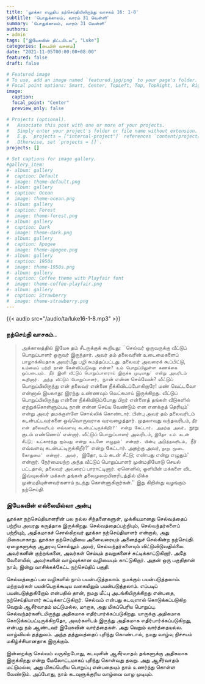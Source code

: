 ```yaml
---
title: 'லூக்கா எழுதிய நற்செய்தியிலிருந்து வாசகம் 16: 1-8'
subtitle: 'பொதுக்காலம், வாரம் 31 வெள்ளி'
summary: 'பொதுக்காலம், வாரம் 31 வெள்ளி'
authors:
- admin
tags: ["இயேசுவின் திட்டமிடல", "Luke"]
categories: [பைபிள் வசனம்]
date: "2021-11-05T00:00:00+08:00"
featured: false
draft: false

# Featured image
# To use, add an image named `featured.jpg/png` to your page's folder.
# Focal point options: Smart, Center, TopLeft, Top, TopRight, Left, Right, BottomLeft, Bottom, BottomRight
image:
  caption:
  focal_point: "Center"
  preview_only: false

# Projects (optional).
#   Associate this post with one or more of your projects.
#   Simply enter your project's folder or file name without extension.
#   E.g. `projects = ["internal-project"]` references `content/project/deep-learning/index.md`.
#   Otherwise, set `projects = []`.
projects: []

# Set captions for image gallery.
#gallery_item:
#- album: gallery
#  caption: Default
#  image: theme-default.png
#- album: gallery
#  caption: Ocean
#  image: theme-ocean.png
#- album: gallery
#  caption: Forest
#  image: theme-forest.png
#- album: gallery
#  caption: Dark
#  image: theme-dark.png
#- album: gallery
#  caption: Apogee
#  image: theme-apogee.png
#- album: gallery
#  caption: 1950s
#  image: theme-1950s.png
#- album: gallery
#  caption: Coffee theme with Playfair font
#  image: theme-coffee-playfair.png
#- album: gallery
#  caption: Strawberry
#  image: theme-strawberry.png
---
```


{{< audio src="/audio/ta/luke16-1-8.mp3" >}}

###  நற்செய்தி வாசகம்..
> அக்காலத்தில் இயேசு தம் சீடருக்குக் கூறியது: ``செல்வர் ஒருவருக்கு வீட்டுப் பொறுப்பாளர் ஒருவர் இருந்தார். அவர் தம் தலைவரின் உடைமைகளைப் பாழாக்கியதாக அவர்மீது பழி சுமத்தப்பட்டது. தலைவர் அவரைக் கூப்பிட்டு, `உம்மைப் பற்றி நான் கேள்விப்படுவது என்ன? உம் பொறுப்பிலுள்ள கணக்கை ஒப்படையும். நீர் இனி வீட்டுப் பொறுப்பாளராய் இருக்க முடியாது' என்று அவரிடம் கூறினார். அந்த வீட்டுப் பொறுப்பாளர், `நான் என்ன செய்வேன்? வீட்டுப் பொறுப்பிலிருந்து என் தலைவர் என்னை நீக்கிவிடப்போகிறாரே! மண் வெட்டவோ என்னால் இயலாது; இரந்து உண்ணவும் வெட்கமாய் இருக்கிறது. வீட்டுப் பொறுப்பிலிருந்து என்னை நீக்கிவிடும்போது பிறர் என்னைத் தங்கள் வீடுகளில் ஏற்றுக்கொள்ளும்படி நான் என்ன செய்ய வேண்டும் என எனக்குத் தெரியும்' என்று அவர் தமக்குள்ளே சொல்லிக் கொண்டார். பின்பு அவர் தம் தலைவரிடம் கடன்பட்டவர்களை ஒவ்வொருவராக வரவழைத்தார். முதலாவது வந்தவரிடம், `நீர் என் தலைவரிடம் எவ்வளவு கடன்பட்டிருக்கிறீர்?' என்று கேட்டார். அதற்கு அவர், `நூறு குடம் எண்ணெய்' என்றார். வீட்டுப் பொறுப்பாளர் அவரிடம், `இதோ உம் கடன் சீட்டு; உட்கார்ந்து ஐம்பது என்று உடனே எழுதும்' என்றார். பின்பு அடுத்தவரிடம், `நீர் எவ்வளவு கடன்பட்டிருக்கிறீர்?' என்று கேட்டார். அதற்கு அவர், `நூறு மூடை கோதுமை' என்றார். அவர், `இதோ, உம் கடன் சீட்டு; எண்பது என்று எழுதும்' என்றார். நேர்மையற்ற அந்த வீட்டுப் பொறுப்பாளர் முன்மதியோடு செயல் பட்டதால், தலைவர் அவரைப் பாராட்டினார். ஏனெனில், ஒளியின் மக்களை விட இவ்வுலகின் மக்கள் தங்கள் தலைமுறையினரிடத்தில் மிக்க முன்மதியுள்ளவர்களாய் நடந்து கொள்ளுகிறார்கள்.'' இது கிறிஸ்து வழங்கும் நற்செய்தி.

### இயேசுவின் எல்லையில்லா அன்பு

லூக்கா நற்செய்தியாளரின் பல நல்ல சிந்தனைகளுள், முக்கியமானது செல்வத்தைப் பற்றிய அவரது கருத்தாக இருக்கிறது. செல்வத்தைப்பற்றியும், செல்வந்தர்களைப் பற்றியும், அதிகமாகச் சொல்கிறவர் லூக்கா நற்செய்தியாளர் என்றால், அது மிகையாகாது. லூக்கா நற்செய்தியை அனைவரையும் அனைத்துச் செல்கின்ற நற்செய்தி. ஏழைகளுக்கு ஆதரவு சொல்லும் அவர், செல்வந்தர்களையும் விட்டுவிடுவதில்லை. அவர்களின் குற்றங்களை, அவர்கள் செய்யும் தவறுகளைச் சுட்டிக்காட்டுகிறார். அதே வேளையில், அவர்களின் வாழ்வுக்கான வழியையும் காட்டுகிறார். அதன் ஒரு பகுதிதான் நாம், இன்று வாசிக்கக்கேட்ட நற்செய்திப் பகுதி.

செல்வத்தைப் பல வழிகளில் நாம் பயன்படுத்தலாம். நமக்கும் பயன்படுத்தலாம். மற்றவர்கள் பயன்பெறக்கூடிய வகையிலும் பயன்படுத்தலாம். எப்படிப் பயன்படுத்துகிறோம் என்பதில் தான், நமது மீட்பு அடங்கியிருக்கிறது என்பதை, நற்செய்தியாளர் சுட்டிக்காட்டுகிறார். செல்வம் என்பது கடவுளால் கொடுக்கப்படுகிற வெறும் ஆசீர்வாதம் மட்டுமல்ல, மாறாக, அது மிகப்பெரிய பொறுப்பு. செல்வந்தர்களிடமிருந்து அதிகமாக எதிர்பார்க்கப்படுகிறது. யாருக்கு அதிகமாக கொடுக்கப்பட்டிருக்கிறதோ, அவர்களிடம் இருந்து அதிகமாக எதிர்பார்க்கப்படுகிறது, என்பது நம் ஆண்டவர் இயேசுவின் வார்த்தைகள். அது வெறும் வார்த்தையல்ல. வாழ்வியல் தத்துவம். அந்த தத்துவத்தைப் புரிந்து கொண்டால், நமது வாழ்வு நிச்சயம் மகிழ்ச்சியானதாக இருக்கும்.

இன்றைக்கு செல்வம் வருகிறபோது, கடவுளின் ஆசீர்வாதம் தங்களுக்கு அதிகமாக இருக்கிறது என்று மேலோட்டமாகப் புரிந்து கொள்வது தவறு. அது ஆசீர்வாதம் மட்டுமல்ல, அது மிகப்பெரிய பொறுப்பு என்பதையும் நாம் உணர்ந்து கொள்ள வேண்டும். அப்போது, நாம் கடவுளுக்குரிய வாழ்வை வாழ முடியும்.
